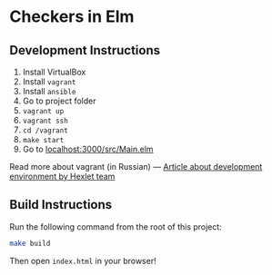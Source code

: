 # Checkers in Elm

## Development Instructions
1. Install VirtualBox
1. Install `vagrant`
1. Install `ansible`
1. Go to project folder
1. `vagrant up`
1. `vagrant ssh`
1. `cd /vagrant`
1. `make start`
1. Go to [localhost:3000/src/Main.elm](http://localhost:3000/src/Main.elm)

Read more about vagrant (in Russian) — [Article about development environment by Hexlet team](hexlet-environment-article)


## Build Instructions

Run the following command from the root of this project:

```bash
make build
```

Then open `index.html` in your browser!

[hexlet-environment-article]: https://map.hexlet.io/pages/development?utm_content=buffer1aad7&utm_medium=social&utm_source=twitter.com&utm_campaign=buffer

